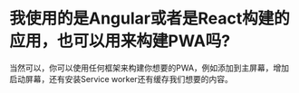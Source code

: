 # 我使用的是Angular或者是React构建的应用，也可以用来构建PWA吗?

当然可以，你可以使用任何框架来构建你想要的PWA，例如添加到主屏幕，增加启动屏幕，还有安装Service worker还有缓存我们想要的内容。

